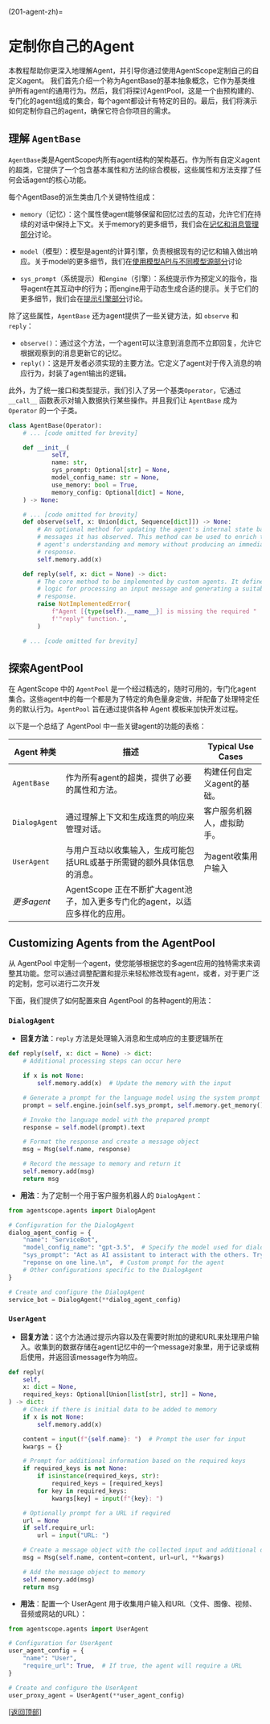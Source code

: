 (201-agent-zh)=

# 定制你自己的Agent

本教程帮助你更深入地理解Agent，并引导你通过使用AgentScope定制自己的自定义agent。
我们首先介绍一个称为AgentBase的基本抽象概念，它作为基类维护所有agent的通用行为。然后，我们将探讨AgentPool，这是一个由预构建的、专门化的agent组成的集合，每个agent都设计有特定的目的。最后，我们将演示如何定制你自己的agent，确保它符合你项目的需求。

## 理解 `AgentBase`

`AgentBase`类是AgentScope内所有agent结构的架构基石。作为所有自定义agent的超类，它提供了一个包含基本属性和方法的综合模板，这些属性和方法支撑了任何会话agent的核心功能。

每个AgentBase的派生类由几个关键特性组成：

* `memory`（记忆）：这个属性使agent能够保留和回忆过去的互动，允许它们在持续的对话中保持上下文。关于memory的更多细节，我们会在[记忆和消息管理部分](205-memory)讨论。

* `model`（模型）：模型是agent的计算引擎，负责根据现有的记忆和输入做出响应。关于model的更多细节，我们在[使用模型API与不同模型源部分](203-model)讨论

* `sys_prompt`（系统提示）和`engine`（引擎）：系统提示作为预定义的指令，指导agent在其互动中的行为；而engine用于动态生成合适的提示。关于它们的更多细节，我们会在[提示引擎部分](206-prompt)讨论。

除了这些属性，`AgentBase` 还为agent提供了一些关键方法，如 `observe` 和 `reply`：

* `observe()`：通过这个方法，一个agent可以注意到消息而不立即回复，允许它根据观察到的消息更新它的记忆。
* `reply()`：这是开发者必须实现的主要方法。它定义了agent对于传入消息的响应行为，封装了agent输出的逻辑。

此外，为了统一接口和类型提示，我们引入了另一个基类`Operator`，它通过 `__call__` 函数表示对输入数据执行某些操作。并且我们让 `AgentBase` 成为 `Operator` 的一个子类。

```python
class AgentBase(Operator):
    # ... [code omitted for brevity]

    def __init__(
            self,
            name: str,
            sys_prompt: Optional[str] = None,
            model_config_name: str = None,
            use_memory: bool = True,
            memory_config: Optional[dict] = None,
    ) -> None:

    # ... [code omitted for brevity]
    def observe(self, x: Union[dict, Sequence[dict]]) -> None:
        # An optional method for updating the agent's internal state based on
        # messages it has observed. This method can be used to enrich the
        # agent's understanding and memory without producing an immediate
        # response.
        self.memory.add(x)

    def reply(self, x: dict = None) -> dict:
        # The core method to be implemented by custom agents. It defines the
        # logic for processing an input message and generating a suitable
        # response.
        raise NotImplementedError(
            f"Agent [{type(self).__name__}] is missing the required "
            f'"reply" function.',
        )

    # ... [code omitted for brevity]
```

## 探索AgentPool

在 AgentScope 中的 `AgentPool` 是一个经过精选的，随时可用的，专门化agent集合。这些agent中的每一个都是为了特定的角色量身定做，并配备了处理特定任务的默认行为。`AgentPool` 旨在通过提供各种 Agent 模板来加快开发过程。

以下是一个总结了 AgentPool 中一些关键agent的功能的表格：

| Agent 种类     | 描述                                                | Typical Use Cases |
|--------------|---------------------------------------------------|-------------------|
| `AgentBase`  | 作为所有agent的超类，提供了必要的属性和方法。                         | 构建任何自定义agent的基础。  |
| `DialogAgent` | 通过理解上下文和生成连贯的响应来管理对话。                             | 客户服务机器人，虚拟助手。     |
| `UserAgent`  | 与用户互动以收集输入，生成可能包括URL或基于所需键的额外具体信息的消息。             | 为agent收集用户输入      |
| *更多agent*    | AgentScope 正在不断扩大agent池子，加入更多专门化的agent，以适应多样化的应用。 |                   |

## Customizing Agents from the AgentPool

从 AgentPool 中定制一个agent，使您能够根据您的多agent应用的独特需求来调整其功能。您可以通过调整配置和提示来轻松修改现有agent，或者，对于更广泛的定制，您可以进行二次开发

下面，我们提供了如何配置来自 AgentPool 的各种agent的用法：

### `DialogAgent`

* **回复方法**：`reply` 方法是处理输入消息和生成响应的主要逻辑所在

```python
def reply(self, x: dict = None) -> dict:
    # Additional processing steps can occur here

    if x is not None:
        self.memory.add(x)  # Update the memory with the input

    # Generate a prompt for the language model using the system prompt and memory
    prompt = self.engine.join(self.sys_prompt, self.memory.get_memory())

    # Invoke the language model with the prepared prompt
    response = self.model(prompt).text

    # Format the response and create a message object
    msg = Msg(self.name, response)

    # Record the message to memory and return it
    self.memory.add(msg)
    return msg
```

* **用法**：为了定制一个用于客户服务机器人的 `DialogAgent`：

```python
from agentscope.agents import DialogAgent

# Configuration for the DialogAgent
dialog_agent_config = {
    "name": "ServiceBot",
    "model_config_name": "gpt-3.5",  # Specify the model used for dialogue generation
    "sys_prompt": "Act as AI assistant to interact with the others. Try to "
    "reponse on one line.\n",  # Custom prompt for the agent
    # Other configurations specific to the DialogAgent
}

# Create and configure the DialogAgent
service_bot = DialogAgent(**dialog_agent_config)
```

### `UserAgent`

* **回复方法**：这个方法通过提示内容以及在需要时附加的键和URL来处理用户输入。收集到的数据存储在agent记忆中的一个message对象里，用于记录或稍后使用，并返回该message作为响应。

```python
def reply(
    self,
    x: dict = None,
    required_keys: Optional[Union[list[str], str]] = None,
) -> dict:
    # Check if there is initial data to be added to memory
    if x is not None:
        self.memory.add(x)

    content = input(f"{self.name}: ")  # Prompt the user for input
    kwargs = {}

    # Prompt for additional information based on the required keys
    if required_keys is not None:
        if isinstance(required_keys, str):
            required_keys = [required_keys]
        for key in required_keys:
            kwargs[key] = input(f"{key}: ")

    # Optionally prompt for a URL if required
    url = None
    if self.require_url:
        url = input("URL: ")

    # Create a message object with the collected input and additional details
    msg = Msg(self.name, content=content, url=url, **kwargs)

    # Add the message object to memory
    self.memory.add(msg)
    return msg
```

* **用法**：配置一个 UserAgent 用于收集用户输入和URL（文件、图像、视频、音频或网站的URL）：

```python
from agentscope.agents import UserAgent

# Configuration for UserAgent
user_agent_config = {
    "name": "User",
    "require_url": True,  # If true, the agent will require a URL
}

# Create and configure the UserAgent
user_proxy_agent = UserAgent(**user_agent_config)
```

[[返回顶部]](#201-agent-zh)
